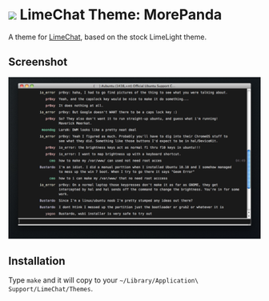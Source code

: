 # ![](http://limechat.net/mac/images/logo.png) LimeChat Theme: MorePanda

A theme for [LimeChat](http://limechat.net/mac/), based on the stock LimeLight theme.

## Screenshot

![](https://github.com/morepanda/limechat-themes/raw/master/MorePanda/LimeChat-MorePanda.png)

## Installation

Type `make` and it will copy to your `~/Library/Application\ Support/LimeChat/Themes`.

